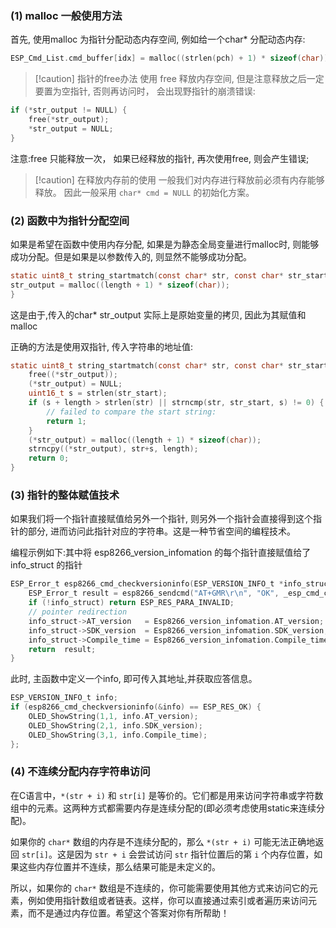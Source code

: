 ### (1) malloc 一般使用方法
首先, 使用malloc 为指针分配动态内存空间, 例如给一个char* 分配动态内存:
```c
ESP_Cmd_List.cmd_buffer[idx] = malloc((strlen(pch) + 1) * sizeof(char));
```

> [!caution] 指针的free办法
> 使用 free 释放内存空间, 但是注意释放之后一定要置为空指针, 否则再访问时， 会出现野指针的崩溃错误:

```c title:指针free释放空间时最重要，最常用的语句
if (*str_output != NULL) {
    free(*str_output);
    *str_output = NULL;
}
```

注意:free 只能释放一次， 如果已经释放的指针, 再次使用free, 则会产生错误;

> [!caution] 在释放内存前的使用
> 一般我们对内存进行释放前必须有内存能够释放。
> 因此一般采用 `char* cmd = NULL` 的初始化方案。


### (2) 函数中为指针分配空间
如果是希望在函数中使用内存分配, 如果是为静态全局变量进行malloc时, 则能够成功分配。但是如果是以参数传入的, 则显然不能够成功分配。
```c
static uint8_t string_startmatch(const char* str, const char* str_start, char* str_output, uint16_t length){
str_output = malloc((length + 1) * sizeof(char));
}
```
这是由于,传入的char* str_output 实际上是原始变量的拷贝, 因此为其赋值和 malloc 

正确的方法是使用双指针, 传入字符串的地址值:
```c
static uint8_t string_startmatch(const char* str, const char* str_start, char** str_output, uint16_t length){
	free((*str_output)); 
	(*str_output) = NULL;
	uint16_t s = strlen(str_start);
	if (s + length > strlen(str) || strncmp(str, str_start, s) != 0) {
		// failed to compare the start string:
		return 1;
	}
	(*str_output) = malloc((length + 1) * sizeof(char));
	strncpy((*str_output), str+s, length);
	return 0;
}
```

### (3) 指针的整体赋值技术
如果我们将一个指针直接赋值给另外一个指针, 则另外一个指针会直接得到这个指针的部分, 进而访问此指针对应的字符串。这是一种节省空间的编程技术。

编程示例如下:其中将 esp8266_version_infomation 的每个指针直接赋值给了 info_struct 的指针
```c
ESP_Error_t esp8266_cmd_checkversioninfo(ESP_VERSION_INFO_t *info_struct){
    ESP_Error_t result = esp8266_sendcmd("AT+GMR\r\n", "OK", _esp_cmd_checkversion_cb);
    if (!info_struct) return ESP_RES_PARA_INVALID;
    // pointer redirection 
    info_struct->AT_version   = Esp8266_version_infomation.AT_version;
    info_struct->SDK_version  = Esp8266_version_infomation.SDK_version;
    info_struct->Compile_time = Esp8266_version_infomation.Compile_time;
    return  result;
}
```

此时, 主函数中定义一个info, 即可传入其地址,并获取应答信息。
```c
ESP_VERSION_INFO_t info;
if (esp8266_cmd_checkversioninfo(&info) == ESP_RES_OK) {
	OLED_ShowString(1,1, info.AT_version);
	OLED_ShowString(2,1, info.SDK_version);
	OLED_ShowString(3,1, info.Compile_time);
};
```

### (4) 不连续分配内存字符串访问
在C语言中，`*(str + i)` 和 `str[i]` 是等价的。它们都是用来访问字符串或字符数组中的元素。这两种方式都需要内存是连续分配的(即必须考虑使用static来连续分配)。

如果你的 `char*` 数组的内存是不连续分配的，那么 `*(str + i)` 可能无法正确地返回 `str[i]`。这是因为 `str + i` 会尝试访问 `str` 指针位置后的第 `i` 个内存位置，如果这些内存位置并不连续，那么结果可能是未定义的。

所以，如果你的 `char*` 数组是不连续的，你可能需要使用其他方式来访问它的元素，例如使用指针数组或者链表。这样，你可以直接通过索引或者遍历来访问元素，而不是通过内存位置。希望这个答案对你有所帮助！

```

```